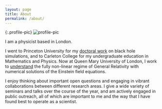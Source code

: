 ```yaml
---
layout: page
title: About
permalink: /about/
---
```


{:.profile-pic}
![profile-pic](https://user-images.githubusercontent.com/12599167/73590568-e5abf580-44db-11ea-86c6-6da82167c34b.jpg)

I am a physicist based in London.

I went to Princeton University for my [doctoral work](https://catalog.princeton.edu/catalog/7660186) on black hole simulations, and to Carleton College for my undergraduate education in Mathematics and Physics.
Now at Queen Mary University of London, I work to [understand](http://inspirehep.net/search?p=exactauthor%3AH.Bantilan.2&sf=earliestdate) the fully non-linear regime of General Relativity with numerical solutions of the Einstein field equations.

I enjoy thinking about important open questions and engaging in vibrant collaborations between different research areas.
I give a wide variety of seminars and talks over the course of the year, and am actively engaged in public outreach, all of which are important to me and the way that I have found best to operate as a scientist.
